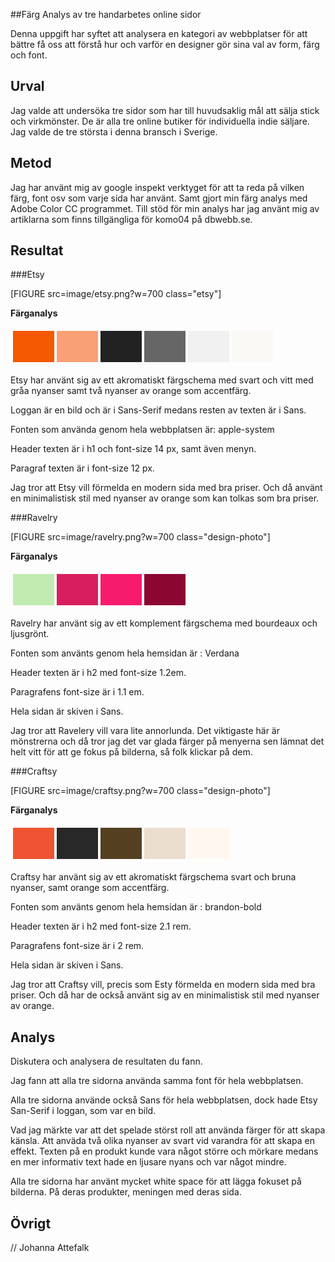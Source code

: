 ---
---
##Färg Analys av tre handarbetes online sidor



Denna uppgift har syftet att analysera en kategori av webbplatser för att bättre få oss att förstå hur och varför en designer gör sina val av form, färg och font.

Urval
-----------------------

Jag valde att undersöka tre sidor som har till huvudsaklig mål att sälja stick och virkmönster. De är alla tre online butiker för individuella indie säljare. Jag valde de tre största i denna bransch i Sverige.



Metod
-----------------------

Jag har använt mig av google inspekt verktyget för att ta reda på vilken färg, font osv som varje sida har använt.
Samt gjort min färg analys med Adobe Color CC programmet.
Till stöd för min analys har jag använt mig av artiklarna som finns tillgängliga för komo04 på dbwebb.se.


Resultat
-----------------------

###Etsy


[FIGURE src=image/etsy.png?w=700 class="etsy"]

**Färganalys**
<table style="border-spacing: 4px; border-collapse: separate">
<tr>
<td style="height: 50px; width: 50px; background-color: #f45800">
<td style="height: 50px; width: 50px; background-color: #FAA077">

<td style="height: 50px; width: 50px; background-color: #222">
<td style="height: 50px; width: 50px; background-color: #666666">
<td style="height: 50px; width: 50px; background-color: #F2F1F1">
<td style="height: 50px; width: 50px; background-color: #FAF9F5">
</tr>
</table>

Etsy har använt sig av ett akromatiskt färgschema med svart och vitt med gråa nyanser samt två nyanser av orange som accentfärg.

Loggan är en bild och är i Sans-Serif medans resten av texten är i Sans.

Fonten som använda genom hela webbplatsen är:
apple-system


Header texten är i h1 och font-size 14 px, samt även menyn.

Paragraf texten är i font-size 12 px.

Jag tror att Etsy vill förmelda en modern sida med bra priser. Och då använt en minimalistisk stil med nyanser av orange som kan tolkas som bra priser.



###Ravelry

[FIGURE src=image/ravelry.png?w=700 class="design-photo"]

**Färganalys**
<table style="border-spacing: 4px; border-collapse: separate">
<tr>
<td style="height: 50px; width: 50px; background-color: #c1ebb0">
<td style="height: 50px; width: 50px; background-color: #D81E5E">
<td style="height: 50px; width: 50px; background-color: #F71B6E">
<td style="height: 50px; width: 50px; background-color: #8B0631">
</tr>
</table>

Ravelry har använt sig av ett komplement färgschema med bourdeaux och ljusgrönt.


Fonten som använts genom hela hemsidan är :
Verdana

Header texten är i h2 med font-size 1.2em.

Paragrafens font-size är i 1.1 em.

Hela sidan är skiven i Sans.

Jag tror att Ravelery vill vara lite annorlunda. Det viktigaste här är mönstrerna och då tror jag det var glada färger på menyerna sen lämnat det helt vitt för att ge fokus på bilderna, så folk klickar på dem.



###Craftsy


[FIGURE src=image/craftsy.png?w=700 class="design-photo"]

**Färganalys**
<table style="border-spacing: 4px; border-collapse: separate">
<tr>
<td style="height: 50px; width: 50px; background-color: #f05331">
<td style="height: 50px; width: 50px; background-color: #282829">
<td style="height: 50px; width: 50px; background-color: #544021">
<td style="height: 50px; width: 50px; background-color: #ebdecf">

<td style="height: 50px; width: 50px; background-color: #fff7f0">
</tr>
</table>

Craftsy har använt sig av ett akromatiskt färgschema svart och bruna nyanser,
samt orange som accentfärg.

Fonten som använts genom hela hemsidan är :
brandon-bold

Header texten är i h2 med font-size 2.1 rem.

Paragrafens font-size är i 2 rem.

Hela sidan är skiven i Sans.

Jag tror att Craftsy vill, precis som Esty förmelda en modern sida med bra priser. Och då har de också använt sig av en minimalistisk stil med nyanser av orange.







Analys
-----------------------

Diskutera och analysera de resultaten du fann.

Jag fann att alla tre sidorna använda samma font för hela webbplatsen.

Alla tre sidorna använde också Sans för hela webbplatsen, dock hade Etsy San-Serif i loggan, som var en bild.

Vad jag märkte var att det spelade störst roll att använda färger för att skapa känsla. Att anväda två olika nyanser av svart vid varandra för att skapa en effekt. Texten på en produkt kunde vara något större och mörkare medans en mer informativ text hade en ljusare nyans och var något mindre.

Alla tre sidorna har använt mycket white space för att lägga fokuset på bilderna. På deras produkter, meningen med deras sida.


Övrigt
-----------------------



// Johanna Attefalk
